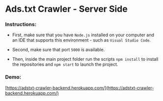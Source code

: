 # Ads.txt Crawler - Server Side

### Instructions:
* First, make sure that you have `Node.js` installed on your computer and an IDE that supports this environment - such as `Visual Studio Code`.

* Second, make sure that port `5000` is available.

* Then, inside the main project folder run the scripts `npm install` to install the repositories and `npm start` to launch the project.

### Demo:
[https://adstxt-crawler-backend.herokuapp.com/](https://adstxt-crawler-backend.herokuapp.com/)